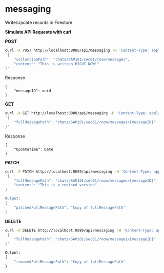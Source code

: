 # messaging

Write/Update records in Firestore

**Simulate API Requests with curl**


**POST**
```bash
curl -X POST http://localhost:8080/api/messaging -H 'Content-Type: application/json' -d \
'{
    "collectionPath": "chats/SAM101/sec01/room/messages",
    "content": "This is written RIGHT NOW!"
}'
```
Response
```tsx
{
    "messageID": uuid
}
```

**GET**
```bash
curl -X GET http://localhost:8080/api/messaging -H 'Content-Type: application/json' -d \
'{
    "fullMessagePath": "chats/SAM101/sec01/room/messages/{messageID}"
}'
```
Response
```tsx
{
    "UpdateTime": Date
}
```

**PATCH**
```bash
curl -X PATCH http://localhost:8080/api/messaging -H 'Content-Type: application/json' -d \
'{
    "fullMessagePath": "chats/SAM101/sec01/room/messages/{messageID}",
    "content": "This is a revised version"
}

Output:
{
    "patchedFullMessagePath": "Copy of fullMessagePath"
}
```
**DELETE**
```bash
curl -X DELETE http://localhost:8080/api/messaging -H 'Content-Type: application/json' -d \
'{
    "fullMessagePath": "chats/SAM101/sec01/room/messages/{messageID}"
}'

Output:
{
    "removedFullMessagePath": "Copy of fullMessagePath"
}
```
